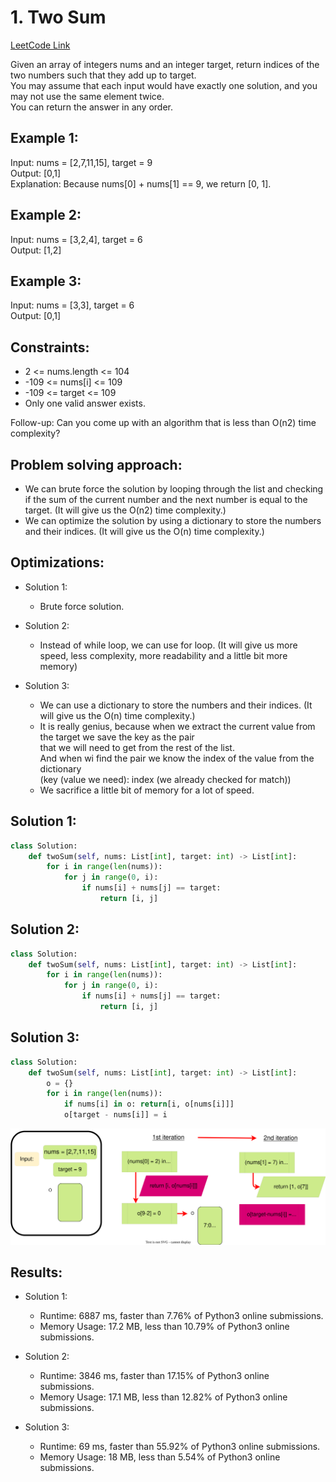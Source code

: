 # 1. Two Sum


[LeetCode Link](https://leetcode.com/problems/two-sum/)

Given an array of integers nums and an integer target, return indices of the two numbers such that they add up to target. <br/>
You may assume that each input would have exactly one solution, and you may not use the same element twice. <br/>
You can return the answer in any order. <br/>

## Example 1:

Input: nums = [2,7,11,15], target = 9 <br/>
Output: [0,1] <br/>
Explanation: Because nums[0] + nums[1] == 9, we return [0, 1]. <br/>

## Example 2:

Input: nums = [3,2,4], target = 6 <br/>
Output: [1,2] <br/>

## Example 3:

Input: nums = [3,3], target = 6 <br/>
Output: [0,1] <br/>

## Constraints:
- 2 <= nums.length <= 104 <br/>
- -109 <= nums[i] <= 109 <br/>
- -109 <= target <= 109 <br/>
- Only one valid answer exists. <br/>

Follow-up: Can you come up with an algorithm that is less than O(n2) time complexity?


## Problem solving approach:
- We can brute force the solution by looping through the list and checking if the sum of the current number and the next number is equal to the target. (It will give us the O(n2) time complexity.)
- We can optimize the solution by using a dictionary to store the numbers and their indices. (It will give us the O(n) time complexity.)

## Optimizations:
- Solution 1:
  - Brute force solution.

- Solution 2:
  - Instead of while loop, we can use for loop. (It will give us more speed, less complexity, more readability and a little bit more memory)

- Solution 3:
  - We can use a dictionary to store the numbers and their indices. (It will give us the O(n) time complexity.)
  - It is really genius, because when we extract the current value from the target we save the key as the pair <br/>
    that we will need to get from the rest of the list. <br/>
    And when wi find the pair we know the index of the value from the dictionary <br/>
    (key (value we need): index (we already checked for match))
  - We sacrifice a little bit of memory for a lot of speed.

## Solution 1:
```Python
class Solution:
    def twoSum(self, nums: List[int], target: int) -> List[int]:
        for i in range(len(nums)):
            for j in range(0, i):
                if nums[i] + nums[j] == target:
                    return [i, j]
```

## Solution 2:

```Python
class Solution:
    def twoSum(self, nums: List[int], target: int) -> List[int]:
        for i in range(len(nums)):
            for j in range(0, i):
                if nums[i] + nums[j] == target:
                    return [i, j]
```

## Solution 3:

```Python
class Solution:
    def twoSum(self, nums: List[int], target: int) -> List[int]:
        o = {}
        for i in range(len(nums)):
            if nums[i] in o: return[i, o[nums[i]]]
            o[target - nums[i]] = i
```
![Step by Step](./Two_Sum.svg)


## Results:
- Solution 1:
  - Runtime: 6887 ms, faster than 7.76% of Python3 online submissions. <br/>
  - Memory Usage: 17.2 MB, less than 10.79% of Python3 online submissions. <br/>

- Solution 2:
  - Runtime: 3846 ms, faster than 17.15% of Python3 online submissions. <br/>
  - Memory Usage: 17.1 MB, less than 12.82% of Python3 online submissions. <br/>

- Solution 3:
  - Runtime: 69 ms, faster than 55.92% of Python3 online submissions. <br/>
  - Memory Usage: 18 MB, less than 5.54% of Python3 online submissions. <br/>
